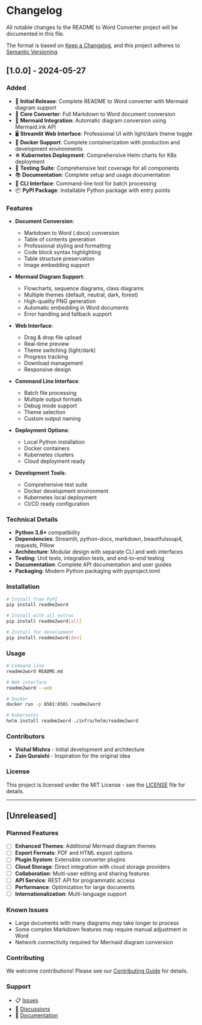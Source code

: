 # Changelog

All notable changes to the README to Word Converter project will be documented in this file.

The format is based on [Keep a Changelog](https://keepachangelog.com/en/1.0.0/),
and this project adheres to [Semantic Versioning](https://semver.org/spec/v2.0.0.html).

## [1.0.0] - 2024-05-27

### Added
- 🎉 **Initial Release**: Complete README to Word converter with Mermaid diagram support
- 📄 **Core Converter**: Full Markdown to Word document conversion
- 🎨 **Mermaid Integration**: Automatic diagram conversion using Mermaid.ink API
- 🖥️ **Streamlit Web Interface**: Professional UI with light/dark theme toggle
- 🐳 **Docker Support**: Complete containerization with production and development environments
- ☸️ **Kubernetes Deployment**: Comprehensive Helm charts for K8s deployment
- 🧪 **Testing Suite**: Comprehensive test coverage for all components
- 📚 **Documentation**: Complete setup and usage documentation
- 🔧 **CLI Interface**: Command-line tool for batch processing
- 📦 **PyPI Package**: Installable Python package with entry points

### Features
- **Document Conversion**:
  - Markdown to Word (.docx) conversion
  - Table of contents generation
  - Professional styling and formatting
  - Code block syntax highlighting
  - Table structure preservation
  - Image embedding support

- **Mermaid Diagram Support**:
  - Flowcharts, sequence diagrams, class diagrams
  - Multiple themes (default, neutral, dark, forest)
  - High-quality PNG generation
  - Automatic embedding in Word documents
  - Error handling and fallback support

- **Web Interface**:
  - Drag & drop file upload
  - Real-time preview
  - Theme switching (light/dark)
  - Progress tracking
  - Download management
  - Responsive design

- **Command Line Interface**:
  - Batch file processing
  - Multiple output formats
  - Debug mode support
  - Theme selection
  - Custom output naming

- **Deployment Options**:
  - Local Python installation
  - Docker containers
  - Kubernetes clusters
  - Cloud deployment ready

- **Development Tools**:
  - Comprehensive test suite
  - Docker development environment
  - Kubernetes local deployment
  - CI/CD ready configuration

### Technical Details
- **Python 3.8+** compatibility
- **Dependencies**: Streamlit, python-docx, markdown, beautifulsoup4, requests, Pillow
- **Architecture**: Modular design with separate CLI and web interfaces
- **Testing**: Unit tests, integration tests, and end-to-end testing
- **Documentation**: Complete API documentation and user guides
- **Packaging**: Modern Python packaging with pyproject.toml

### Installation
```bash
# Install from PyPI
pip install readme2word

# Install with all extras
pip install readme2word[all]

# Install for development
pip install readme2word[dev]
```

### Usage
```bash
# Command line
readme2word README.md

# Web interface
readme2word --web

# Docker
docker run -p 8501:8501 readme2word

# Kubernetes
helm install readme2word ./infra/helm/readme2word
```

### Contributors
- **Vishal Mishra** - Initial development and architecture
- **Zain Quraishi** - Inspiration for the original idea

### License
This project is licensed under the MIT License - see the [LICENSE](LICENSE) file for details.

---

## [Unreleased]

### Planned Features
- [ ] **Enhanced Themes**: Additional Mermaid diagram themes
- [ ] **Export Formats**: PDF and HTML export options
- [ ] **Plugin System**: Extensible converter plugins
- [ ] **Cloud Storage**: Direct integration with cloud storage providers
- [ ] **Collaboration**: Multi-user editing and sharing features
- [ ] **API Service**: REST API for programmatic access
- [ ] **Performance**: Optimization for large documents
- [ ] **Internationalization**: Multi-language support

### Known Issues
- Large documents with many diagrams may take longer to process
- Some complex Markdown features may require manual adjustment in Word
- Network connectivity required for Mermaid diagram conversion

### Contributing
We welcome contributions! Please see our [Contributing Guide](README.md#contributing) for details.

### Support
- 📋 [Issues](https://github.com/vishalm/readme2readall/issues)
- 💬 [Discussions](https://github.com/vishalm/readme2readall/discussions)
- 📖 [Documentation](https://github.com/vishalm/readme2readall#readme) 